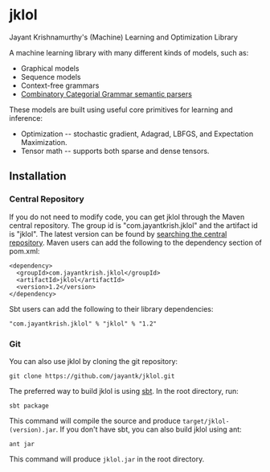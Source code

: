 # jklol
Jayant Krishnamurthy's (Machine) Learning and Optimization Library

A machine learning library with many different kinds of models, such as:

* Graphical models
* Sequence models
* Context-free grammars
* <a href="tree/master/src/com/jayantkrish/jklol/ccg">Combinatory Categorial Grammar semantic parsers</a>

These models are built using useful core primitives for learning and
inference:

* Optimization -- stochastic gradient, Adagrad, LBFGS, and Expectation Maximization.
* Tensor math -- supports both sparse and dense tensors.

## Installation

### Central Repository

If you do not need to modify code, you can get jklol through the Maven
central repository. The group id is "com.jayantkrish.jklol" and the
artifact id is "jklol". The latest version can be found by <a
href="https://search.maven.org/#search%7Cga%7C1%7Cg%3A%22com.jayantkrish.jklol%22%20AND%20a%3A%22jklol%22">searching
the central repository</a>. Maven users can add the following to the
dependency section of pom.xml:

    <dependency>
	  <groupId>com.jayantkrish.jklol</groupId>
      <artifactId>jklol</artifactId>
      <version>1.2</version>
	</dependency>

Sbt users can add the following to their library dependencies:

	"com.jayantkrish.jklol" % "jklol" % "1.2"

### Git 

You can also use jklol by cloning the git repository:

    git clone https://github.com/jayantk/jklol.git

The preferred way to build jklol is using <a
href="http://www.scala-sbt.org/">sbt</a>. In the root directory, run:

    sbt package

This command will compile the source and produce
`target/jklol-(version).jar`. If you don't have sbt, you can also build jklol using ant:

    ant jar

This command will produce `jklol.jar` in the root directory.
